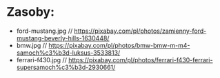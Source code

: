 # Zasoby:
- ford-mustang.jpg // https://pixabay.com/pl/photos/zamienny-ford-mustang-beverly-hills-1630448/
- bmw.jpg // https://pixabay.com/pl/photos/bmw-bmw-m-m4-samoch%c3%b3d-luksus-3533813/
- ferrari-f430.jpg // https://pixabay.com/pl/photos/ferrari-f430-ferrari-supersamoch%c3%b3d-2930661/